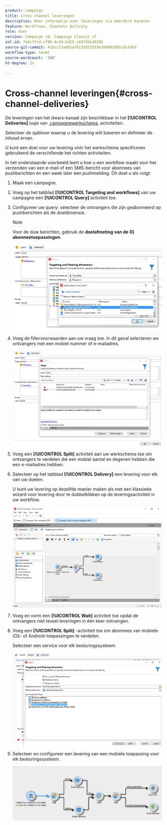 ```yaml
---
product: campaign
title: Cross-channel leveringen
description: Meer informatie over leveringen via meerdere kanalen
feature: Workflows, Channels Activity
role: User
version: Campaign v8, Campaign Classic v7
exl-id: fedcffcd-cf9b-4c3d-bd25-cb87dda30192
source-git-commit: 4cbccf1ad02af9133d51933e3e0d010b5c8c43bd
workflow-type: tm+mt
source-wordcount: '249'
ht-degree: 2%

---
```


# Cross-channel leveringen{#cross-channel-deliveries}

De leveringen van het dwars-kanaal zijn beschikbaar in het **[!UICONTROL Deliveries]** lusje van [&#x200B; campagnewerkschema &#x200B;](campaign-workflows.md) activiteiten.

Selecteer de sjabloon waarop u de levering wilt baseren en definieer de inhoud ervan.

U kunt een doel voor uw levering vóór het werkschema specificeren gebruikend de verschillende het richten activiteiten.

In het onderstaande voorbeeld leert u hoe u een workflow maakt voor het verzenden van een e-mail of een SMS-bericht voor abonnees van pushberichten en een week later een pushmelding. Dit doet u als volgt:

1. Maak een campagne.
1. Voeg op het tabblad **[!UICONTROL Targeting and workflows]** van uw campagne een **[!UICONTROL Query]** activiteit toe.
1. Configureer uw query: selecteer de ontvangers die zijn geabonneerd op pushberichten als de doeldimensie.

   >[!NOTE]
   >
   >Voor de duw berichten, gebruik de **doelafmeting van de 0&rbrace; abonneetoepassingen.**

   ![](assets/cross_channel_delivery_1.png)

1. Voeg de filtervoorwaarden aan uw vraag toe. In dit geval selecteren we ontvangers met een mobiel nummer of e-mailadres.

   ![](assets/cross_channel_delivery_2.png)

1. Voeg een **[!UICONTROL Split]** activiteit aan uw werkschema toe om ontvangers te verdelen die een mobiel aantal en degenen hebben die een e-mailadres hebben.
1. Selecteer op het tabblad **[!UICONTROL Delivery]** een levering voor elk van uw doelen.

   U kunt uw levering op dezelfde manier maken als met een klassieke wizard voor levering door te dubbelklikken op de leveringsactiviteit in uw workflow.

   ![](assets/cross_channel_delivery_3.png)

1. Voeg en vorm een **[!UICONTROL Wait]** activiteit toe opdat de ontvangers niet teveel leveringen in één keer ontvangen.
1. Voeg een **[!UICONTROL Split]** -activiteit toe om abonnees van mobiele iOS- of Android-toepassingen te verdelen.

   Selecteer een service voor elk besturingssysteem.

   ![](assets/cross_channel_delivery_4.png)

1. Selecteer en configureer een levering van een mobiele toepassing voor elk besturingssysteem.

   ![](assets/cross_channel_delivery_5.png)
